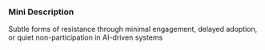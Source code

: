 ### Mini Description

Subtle forms of resistance through minimal engagement, delayed adoption, or quiet non-participation in AI-driven systems
